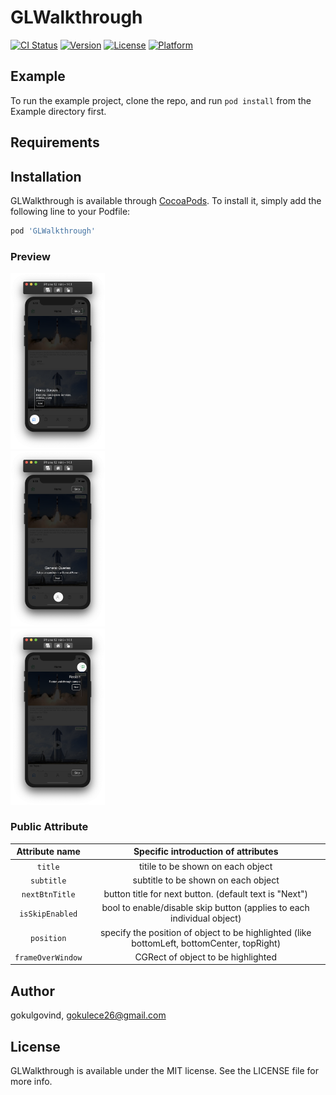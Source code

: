 # GLWalkthrough

[![CI Status](https://img.shields.io/travis/gokulgovind/GLWalkthrough.svg?style=flat)](https://travis-ci.org/gokulgovind/GLWalkthrough)
[![Version](https://img.shields.io/cocoapods/v/GLWalkthrough.svg?style=flat)](https://cocoapods.org/pods/GLWalkthrough)
[![License](https://img.shields.io/cocoapods/l/GLWalkthrough.svg?style=flat)](https://cocoapods.org/pods/GLWalkthrough)
[![Platform](https://img.shields.io/cocoapods/p/GLWalkthrough.svg?style=flat)](https://cocoapods.org/pods/GLWalkthrough)

## Example

To run the example project, clone the repo, and run `pod install` from the Example directory first.

## Requirements

## Installation

GLWalkthrough is available through [CocoaPods](https://cocoapods.org). To install
it, simply add the following line to your Podfile:

```ruby
pod 'GLWalkthrough'
```
### Preview
<div class="row">
  <div class="column">
    <img src="Designs/screen_shot_bottom.png" alt="Bottom" style="width:30%">
  </div>
  <div class="column">
    <img src="Designs/screen_shot_center.png" alt="Center" style="width:30%">
  </div>
  <div class="column">
    <img src="Designs/screen_shot_top.png" alt="Top" style="width:30%">
  </div>
</div>



### Public Attribute
|  Attribute name    |  Specific introduction of attributes |
| :------------: | :------------: | 
| `title` | titile to be shown on each object |
| `subtitle` | subtitle to be shown on each object |
| `nextBtnTitle` | button title for next button. (default text is "Next") |
| `isSkipEnabled` | bool to enable/disable skip button (applies to each individual object) |
| `position` | specify the position of object to be highlighted (like bottomLeft, bottomCenter, topRight) |
| `frameOverWindow` | CGRect of object to be highlighted |



## Author

gokulgovind, gokulece26@gmail.com

## License

GLWalkthrough is available under the MIT license. See the LICENSE file for more info.
